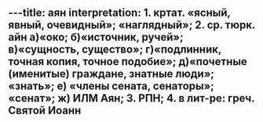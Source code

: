 ---title: аян
interpretation: 1. кртат. «ясный, явный, очевидный»; «наглядный»; 2. ср. тюрк. айн а)«око; б)«источник, ручей»; в)«сущность, существо»; г)«подлинник, точная копия, точное подобие»; д)«почетные (именитые) граждане, знатные люди»; «знать»; е) «члены сената, сенаторы»; «сенат»; ж) ИЛМ Аян; 3. РПН; 4. в лит-ре: греч. Святой Иоанн
---
